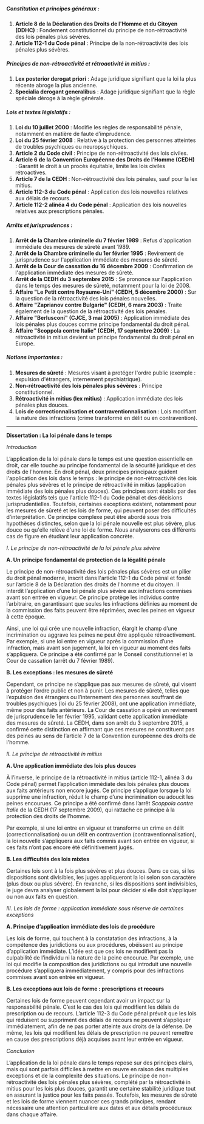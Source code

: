 ##### Constitution et principes généraux :
1. **Article 8 de la Déclaration des Droits de l'Homme et du Citoyen (DDHC)** : Fondement constitutionnel du principe de non-rétroactivité des lois pénales plus sévères.
2. **Article 112-1 du Code pénal** : Principe de la non-rétroactivité des lois pénales plus sévères.

##### Principes de non-rétroactivité et rétroactivité in mitius :
1. **Lex posterior derogat priori** : Adage juridique signifiant que la loi la plus récente abroge la plus ancienne.
2. **Specialia derogant generalibus** : Adage juridique signifiant que la règle spéciale déroge à la règle générale.

##### Lois et textes législatifs :
1. **Loi du 10 juillet 2000** : Modifie les règles de responsabilité pénale, notamment en matière de faute d’imprudence.
2. **Loi du 25 février 2008** : Relative à la protection des personnes atteintes de troubles psychiques ou neuropsychiques.
3. **Article 2 du Code civil** : Principe de non-rétroactivité des lois civiles.
4. **Article 6 de la Convention Européenne des Droits de l’Homme (CEDH)** : Garantit le droit à un procès équitable, limite les lois civiles rétroactives.
5. **Article 7 de la CEDH** : Non-rétroactivité des lois pénales, sauf pour la lex mitius.
6. **Article 112-3 du Code pénal** : Application des lois nouvelles relatives aux délais de recours.
7. **Article 112-2 alinéa 4 du Code pénal** : Application des lois nouvelles relatives aux prescriptions pénales.

##### Arrêts et jurisprudences :
1. **Arrêt de la Chambre criminelle du 7 février 1989** : Refus d'application immédiate des mesures de sûreté avant 1989.
2. **Arrêt de la Chambre criminelle du 1er février 1995** : Revirement de jurisprudence sur l'application immédiate des mesures de sûreté.
3. **Arrêt de la Cour de cassation du 16 décembre 2009** : Confirmation de l'application immédiate des mesures de sûreté.
4. **Arrêt de la CEDH du 3 septembre 2015** : Se prononce sur l'application dans le temps des mesures de sûreté, notamment pour la loi de 2008.
5. **Affaire "Le Petit contre Royaume-Uni" (CEDH, 5 décembre 2000)** : Sur la question de la rétroactivité des lois pénales nouvelles.
6. **Affaire "Zaprianov contre Bulgarie" (CEDH, 6 mars 2003)** : Traite également de la question de la rétroactivité des lois pénales.
7. **Affaire "Berlusconi" (CJCE, 3 mai 2005)** : Application immédiate des lois pénales plus douces comme principe fondamental du droit pénal.
8. **Affaire "Scoppola contre Italie" (CEDH, 17 septembre 2009)** : La rétroactivité in mitius devient un principe fondamental du droit pénal en Europe.

##### Notions importantes :
1. **Mesures de sûreté** : Mesures visant à protéger l'ordre public (exemple : expulsion d'étrangers, internement psychiatrique).
2. **Non-rétroactivité des lois pénales plus sévères** : Principe constitutionnel.
3. **Rétroactivité in mitius (lex mitius)** : Application immédiate des lois pénales plus douces.
4. **Lois de correctionnalisation et contraventionnalisation** : Lois modifiant la nature des infractions (crime transformé en délit ou en contravention).

---
**Dissertation : La loi pénale dans le temps**

*Introduction*

L’application de la loi pénale dans le temps est une question essentielle en droit, car elle touche au principe fondamental de la sécurité juridique et des droits de l'homme. En droit pénal, deux principes principaux guident l'application des lois dans le temps : le principe de non-rétroactivité des lois pénales plus sévères et le principe de rétroactivité in mitius (application immédiate des lois pénales plus douces). Ces principes sont établis par des textes législatifs tels que l'article 112-1 du Code pénal et des décisions jurisprudentielles. Toutefois, certaines exceptions existent, notamment pour les mesures de sûreté et les lois de forme, qui peuvent poser des difficultés d’interprétation. Ce principe complexe peut être abordé sous trois hypothèses distinctes, selon que la loi pénale nouvelle est plus sévère, plus douce ou qu'elle relève d'une loi de forme. Nous analyserons ces différents cas de figure en étudiant leur application concrète.

*I. Le principe de non-rétroactivité de la loi pénale plus sévère*

**A. Un principe fondamental de protection de la légalité pénale**

Le principe de non-rétroactivité des lois pénales plus sévères est un pilier du droit pénal moderne, inscrit dans l'article 112-1 du Code pénal et fondé sur l’article 8 de la Déclaration des droits de l'homme et du citoyen. Il interdit l’application d’une loi pénale plus sévère aux infractions commises avant son entrée en vigueur. Ce principe protège les individus contre l’arbitraire, en garantissant que seules les infractions définies au moment de la commission des faits peuvent être réprimées, avec les peines en vigueur à cette époque.

Ainsi, une loi qui crée une nouvelle infraction, élargit le champ d’une incrimination ou aggrave les peines ne peut être appliquée rétroactivement. Par exemple, si une loi entre en vigueur après la commission d’une infraction, mais avant son jugement, la loi en vigueur au moment des faits s’appliquera. Ce principe a été confirmé par le Conseil constitutionnel et la Cour de cassation (arrêt du 7 février 1989).

**B. Les exceptions : les mesures de sûreté**

Cependant, ce principe ne s’applique pas aux mesures de sûreté, qui visent à protéger l’ordre public et non à punir. Les mesures de sûreté, telles que l’expulsion des étrangers ou l’internement des personnes souffrant de troubles psychiques (loi du 25 février 2008), ont une application immédiate, même pour des faits antérieurs. La Cour de cassation a opéré un revirement de jurisprudence le 1er février 1995, validant cette application immédiate des mesures de sûreté. La CEDH, dans son arrêt du 3 septembre 2015, a confirmé cette distinction en affirmant que ces mesures ne constituent pas des peines au sens de l’article 7 de la Convention européenne des droits de l'homme.

*II. Le principe de rétroactivité in mitius*

**A. Une application immédiate des lois plus douces**

À l’inverse, le principe de la rétroactivité in mitius (article 112-1, alinéa 3 du Code pénal) permet l’application immédiate des lois pénales plus douces aux faits antérieurs non encore jugés. Ce principe s’applique lorsque la loi supprime une infraction, réduit le champ d’une incrimination ou adoucit les peines encourues. Ce principe a été confirmé dans l’arrêt *Scoppola contre Italie* de la CEDH (17 septembre 2009), qui rattache ce principe à la protection des droits de l’homme.

Par exemple, si une loi entre en vigueur et transforme un crime en délit (correctionnalisation) ou un délit en contravention (contraventionnalisation), la loi nouvelle s’appliquera aux faits commis avant son entrée en vigueur, si ces faits n’ont pas encore été définitivement jugés.

**B. Les difficultés des lois mixtes**

Certaines lois sont à la fois plus sévères et plus douces. Dans ce cas, si les dispositions sont divisibles, les juges appliqueront la loi selon son caractère (plus doux ou plus sévère). En revanche, si les dispositions sont indivisibles, le juge devra analyser globalement la loi pour décider si elle doit s’appliquer ou non aux faits en question.

*III. Les lois de forme : application immédiate sous réserve de certaines exceptions*

**A. Principe d’application immédiate des lois de procédure**

Les lois de forme, qui touchent à la constatation des infractions, à la compétence des juridictions ou aux procédures, obéissent au principe d’application immédiate. L’idée est que ces lois ne modifient pas la culpabilité de l’individu ni la nature de la peine encourue. Par exemple, une loi qui modifie la composition des juridictions ou qui introduit une nouvelle procédure s’appliquera immédiatement, y compris pour des infractions commises avant son entrée en vigueur.

**B. Les exceptions aux lois de forme : prescriptions et recours**

Certaines lois de forme peuvent cependant avoir un impact sur la responsabilité pénale. C’est le cas des lois qui modifient les délais de prescription ou de recours. L’article 112-3 du Code pénal prévoit que les lois qui réduisent ou suppriment des délais de recours ne peuvent s’appliquer immédiatement, afin de ne pas porter atteinte aux droits de la défense. De même, les lois qui modifient les délais de prescription ne peuvent remettre en cause des prescriptions déjà acquises avant leur entrée en vigueur.

*Conclusion*

L’application de la loi pénale dans le temps repose sur des principes clairs, mais qui sont parfois difficiles à mettre en œuvre en raison des multiples exceptions et de la complexité des situations. Le principe de non-rétroactivité des lois pénales plus sévères, complété par la rétroactivité in mitius pour les lois plus douces, garantit une certaine stabilité juridique tout en assurant la justice pour les faits passés. Toutefois, les mesures de sûreté et les lois de forme viennent nuancer ces grands principes, rendant nécessaire une attention particulière aux dates et aux détails procéduraux dans chaque affaire.